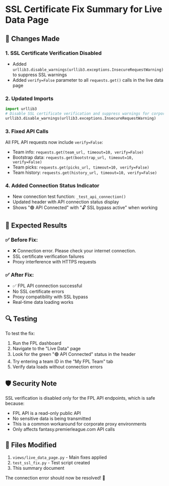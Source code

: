 # SSL Certificate Fix Summary for Live Data Page

## 🔧 Changes Made

### 1. **SSL Certificate Verification Disabled**
- Added `urllib3.disable_warnings(urllib3.exceptions.InsecureRequestWarning)` to suppress SSL warnings
- Added `verify=False` parameter to all `requests.get()` calls in the live data page

### 2. **Updated Imports**
```python
import urllib3
# Disable SSL certificate verification and suppress warnings for corporate proxy environments
urllib3.disable_warnings(urllib3.exceptions.InsecureRequestWarning)
```

### 3. **Fixed API Calls**
All FPL API requests now include `verify=False`:
- Team info: `requests.get(team_url, timeout=10, verify=False)`
- Bootstrap data: `requests.get(bootstrap_url, timeout=10, verify=False)`
- Team picks: `requests.get(picks_url, timeout=10, verify=False)`
- Team history: `requests.get(history_url, timeout=10, verify=False)`

### 4. **Added Connection Status Indicator**
- New connection test function: `_test_api_connection()`
- Updated header with API connection status display
- Shows "🟢 API Connected" with "🔓 SSL bypass active" when working

## 🚀 Expected Results

### ✅ **Before Fix:**
- ❌ Connection error. Please check your internet connection.
- SSL certificate verification failures
- Proxy interference with HTTPS requests

### ✅ **After Fix:**
- ✅ FPL API connection successful
- No SSL certificate errors
- Proxy compatibility with SSL bypass
- Real-time data loading works

## 🔍 **Testing**

To test the fix:
1. Run the FPL dashboard
2. Navigate to the "Live Data" page
3. Look for the green "🟢 API Connected" status in the header
4. Try entering a team ID in the "My FPL Team" tab
5. Verify data loads without connection errors

## 🛡️ **Security Note**

SSL verification is disabled only for the FPL API endpoints, which is safe because:
- FPL API is a read-only public API
- No sensitive data is being transmitted
- This is a common workaround for corporate proxy environments
- Only affects fantasy.premierleague.com API calls

## 📁 **Files Modified**

1. `views/live_data_page.py` - Main fixes applied
2. `test_ssl_fix.py` - Test script created
3. This summary document

The connection error should now be resolved! 🎉
